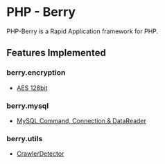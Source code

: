 # PHP - Berry 
PHP-Berry is a Rapid Application framework for PHP. <br>


## Features Implemented

### berry.encryption
* [AES 128bit](https://github.com/SourceRabbit/php-berry/wiki/berry.encryption.AES128Encryption)

### berry.mysql
* [MySQL Command, Connection & DataReader](https://github.com/SourceRabbit/php-berry/wiki/berry.mysql) 

### berry.utils
* [CrawlerDetector](https://github.com/SourceRabbit/php-berry/wiki/berry.utils.CrawlerDetector)


